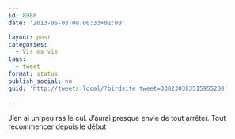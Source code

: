 ```yaml
---
id: 8988
date: '2013-05-03T08:00:33+02:00'

layout: post
categories:
  - Vis ma vie
tags:
  - tweet
format: status
publish_social: no
guid: 'http://tweets.local/?birdsite_tweet=330230383515955200'

---
```


J’en ai un peu ras le cul. J’aurai presque envie de tout arrêter. Tout recommencer depuis le début